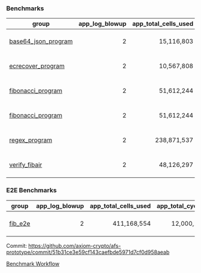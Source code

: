 ### Benchmarks
| group | app_log_blowup | app_total_cells_used | app_total_cycles | app_total_proof_time_ms | leaf_log_blowup | leaf_total_cells_used | leaf_total_cycles | leaf_total_proof_time_ms | max_segment_length | instance | alloc |
|---|---|---|---|---|---|---|---|---|---|---|---|
| [ base64_json_program ](https://github.com/axiom-crypto/afs-prototype/blob/gh-pages/benchmarks-pr/998/individual/base64_json-51b31ce3e59cf143caefbde5971d7cf0d958aeab.md) | <div style='text-align: right'> 2 </div>  | <div style='text-align: right'> 15,116,803 </div>  | <div style='text-align: right'> 217,347 </div>  | <div style='text-align: right'> 1,927.0 </div>  | <div style='text-align: right'> 2 </div>  | <div style='text-align: right'> 294,998,919 </div>  | <div style='text-align: right'> 6,789,795 </div>  | <div style='text-align: right'> 25,944.0 </div>  | 1048476 | 64cpu-linux-arm64 | mimalloc |
| [ ecrecover_program ](https://github.com/axiom-crypto/afs-prototype/blob/gh-pages/benchmarks-pr/998/individual/ecrecover-51b31ce3e59cf143caefbde5971d7cf0d958aeab.md) | <div style='text-align: right'> 2 </div>  | <div style='text-align: right'> 10,567,808 </div>  | <div style='text-align: right'> 106,444 </div>  | <div style='text-align: right'> 1,790.0 </div>  | <div style='text-align: right'> - </div>  | <div style='text-align: right'> - </div>  | <div style='text-align: right'> - </div>  | <div style='text-align: right'> - </div>  | 1048476 | 64cpu-linux-arm64 | mimalloc |
| [ fibonacci_program ](https://github.com/axiom-crypto/afs-prototype/blob/gh-pages/benchmarks-pr/998/individual/fibonacci-51b31ce3e59cf143caefbde5971d7cf0d958aeab.md) | <div style='text-align: right'> 2 </div>  | <div style='text-align: right'> 51,612,244 </div>  | <div style='text-align: right'> 1,500,137 </div>  | <div style='text-align: right'> 5,172.0 </div>  | <div style='text-align: right'> 2 </div>  | <div style='text-align: right'> 144,213,623 </div>  | <div style='text-align: right'> 3,518,232 </div>  | <div style='text-align: right'> 13,152.0 </div>  | 1048476 | 64cpu-linux-arm64 | mimalloc |
| [ fibonacci_program ](https://github.com/axiom-crypto/afs-prototype/blob/gh-pages/benchmarks-pr/998/individual/fibonacci-51b31ce3e59cf143caefbde5971d7cf0d958aeab.md) | <div style='text-align: right'> 2 </div>  | <div style='text-align: right'> 51,612,244 </div>  | <div style='text-align: right'> 1,500,137 </div>  | <div style='text-align: right'> 5,172.0 </div>  | <div style='text-align: right'> 2 </div>  | <div style='text-align: right'> 144,213,623 </div>  | <div style='text-align: right'> 3,518,232 </div>  | <div style='text-align: right'> 13,152.0 </div>  | 1048476 | 64cpu-linux-arm64 | mimalloc |
| [ regex_program ](https://github.com/axiom-crypto/afs-prototype/blob/gh-pages/benchmarks-pr/998/individual/regex-51b31ce3e59cf143caefbde5971d7cf0d958aeab.md) | <div style='text-align: right'> 2 </div>  | <div style='text-align: right'> 238,871,537 </div>  | <div style='text-align: right'> 4,190,904 </div>  | <div style='text-align: right'> 16,373.0 </div>  | <div style='text-align: right'> 2 </div>  | <div style='text-align: right'> 315,436,247 </div>  | <div style='text-align: right'> 7,320,871 </div>  | <div style='text-align: right'> 26,121.0 </div>  | 1048476 | 64cpu-linux-arm64 | mimalloc |
| [ verify_fibair ](https://github.com/axiom-crypto/afs-prototype/blob/gh-pages/benchmarks-pr/998/individual/verify_fibair-51b31ce3e59cf143caefbde5971d7cf0d958aeab.md) | <div style='text-align: right'> 2 </div>  | <div style='text-align: right'> 48,126,297 </div>  | <div style='text-align: right'> 198,567 </div>  | <div style='text-align: right'> 2,932.0 </div>  | <div style='text-align: right'> - </div>  | <div style='text-align: right'> - </div>  | <div style='text-align: right'> - </div>  | <div style='text-align: right'> - </div>  | 1048476 | 64cpu-linux-arm64 | mimalloc |

### E2E Benchmarks
| group | app_log_blowup | app_total_cells_used | app_total_cycles | app_total_proof_time_ms | leaf_log_blowup | leaf_total_cells_used | leaf_total_cycles | leaf_total_proof_time_ms | root_log_blowup | root_total_cells_used | root_total_cycles | root_total_proof_time_ms | internal_log_blowup | internal_total_cells_used | internal_total_cycles | internal_total_proof_time_ms | max_segment_length | instance | alloc |
|---|---|---|---|---|---|---|---|---|---|---|---|---|---|---|---|---|---|---|---|
| [ fib_e2e ](https://github.com/axiom-crypto/afs-prototype/blob/gh-pages/benchmarks-pr/998/individual/fib_e2e-51b31ce3e59cf143caefbde5971d7cf0d958aeab.md) | <div style='text-align: right'> 2 </div>  | <div style='text-align: right'> 411,168,554 </div>  | <div style='text-align: right'> 12,000,137 </div>  | <div style='text-align: right'> 34,867.0 </div>  | <div style='text-align: right'> 2 </div>  | <div style='text-align: right'> 144,263,257 </div>  | <div style='text-align: right'> 3,638,884 </div>  | <div style='text-align: right'> 73,319.0 </div>  | <div style='text-align: right'> 2 </div>  | <div style='text-align: right'> 871,386,822 </div>  | <div style='text-align: right'> 21,306,756 </div>  | <div style='text-align: right'> 74,732.0 </div>  | <div style='text-align: right'> 2 </div>  | <div style='text-align: right'> 853,348,926 </div>  | <div style='text-align: right'> 21,677,925 </div>  | <div style='text-align: right'> 76,613.0 </div>  | 1048476 | 64cpu-linux-arm64 | mimalloc |


Commit: https://github.com/axiom-crypto/afs-prototype/commit/51b31ce3e59cf143caefbde5971d7cf0d958aeab

[Benchmark Workflow](https://github.com/axiom-crypto/afs-prototype/actions/runs/12286235910)
